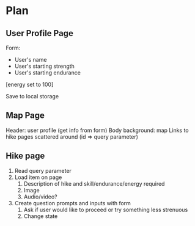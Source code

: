 # Plan

## User Profile Page
Form:
* User's name
* User's starting strength
* User's starting endurance

[energy set to 100]

Save to local storage


## Map Page
Header: user profile (get info from form)
Body background: map
Links to hike pages scattered around
(id => query parameter)


## Hike page
1. Read query parameter
2. Load item on page
   1. Description of hike and skill/endurance/energy required
   2. Image
   3. Audio/video?
3. Create question prompts and inputs with form
   1. Ask if user would like to proceed or try something less strenuous
   2. Change state